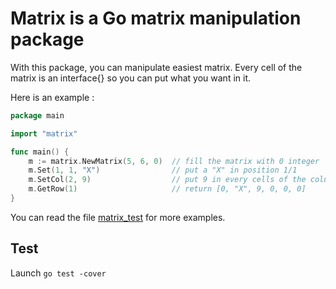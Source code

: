# Matrix is a Go matrix manipulation package

With this package, you can manipulate easiest matrix.
Every cell of the matrix is an interface{} so you can put what you want in it.

Here is an example :

```go
package main

import "matrix"

func main() {
    m := matrix.NewMatrix(5, 6, 0)  // fill the matrix with 0 integer
    m.Set(1, 1, "X")                // put a "X" in position 1/1
    m.SetCol(2, 9)                  // put 9 in every cells of the column 2
    m.GetRow(1)                     // return [0, "X", 9, 0, 0, 0]
}
```

You can read the file [matrix_test](matrix_test.go) for more examples. 

## Test

Launch `go test -cover`